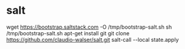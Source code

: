 # salt

wget https://bootstrap.saltstack.com -O /tmp/bootstrap-salt.sh
sh /tmp/bootstrap-salt.sh
apt-get install git
git clone https://github.com/claudio-walser/salt.git
salt-call --local state.apply